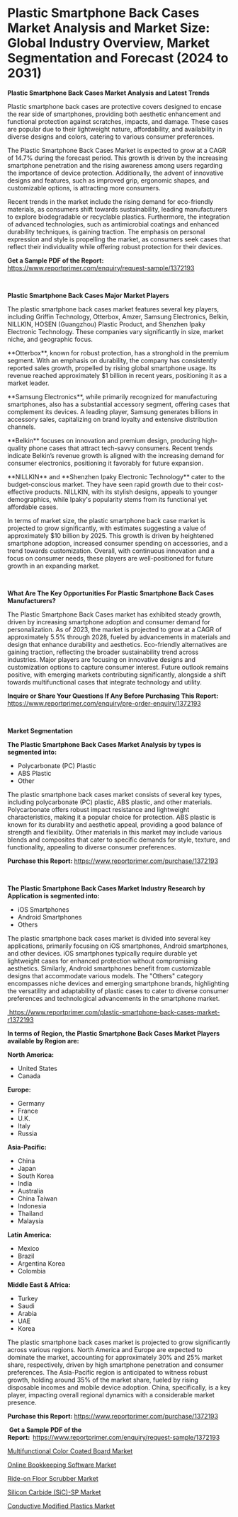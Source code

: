 <p><h1>Plastic Smartphone Back Cases Market Analysis and Market Size: Global Industry Overview, Market Segmentation and Forecast (2024 to 2031)</h1></p><p><strong>Plastic Smartphone Back Cases Market Analysis and Latest Trends</strong></p>
<p><p>Plastic smartphone back cases are protective covers designed to encase the rear side of smartphones, providing both aesthetic enhancement and functional protection against scratches, impacts, and damage. These cases are popular due to their lightweight nature, affordability, and availability in diverse designs and colors, catering to various consumer preferences.</p><p>The Plastic Smartphone Back Cases Market is expected to grow at a CAGR of 14.7% during the forecast period. This growth is driven by the increasing smartphone penetration and the rising awareness among users regarding the importance of device protection. Additionally, the advent of innovative designs and features, such as improved grip, ergonomic shapes, and customizable options, is attracting more consumers.</p><p>Recent trends in the market include the rising demand for eco-friendly materials, as consumers shift towards sustainability, leading manufacturers to explore biodegradable or recyclable plastics. Furthermore, the integration of advanced technologies, such as antimicrobial coatings and enhanced durability techniques, is gaining traction. The emphasis on personal expression and style is propelling the market, as consumers seek cases that reflect their individuality while offering robust protection for their devices.</p></p>
<p><strong>Get a Sample PDF of the Report:&nbsp;</strong> <a href="https://www.reportprimer.com/enquiry/request-sample/1372193">https://www.reportprimer.com/enquiry/request-sample/1372193</a></p>
<p>&nbsp;</p>
<p><strong>Plastic Smartphone Back Cases Major Market Players</strong></p>
<p><p>The plastic smartphone back cases market features several key players, including Griffin Technology, Otterbox, Amzer, Samsung Electronics, Belkin, NILLKIN, HOSEN (Guangzhou) Plastic Product, and Shenzhen Ipaky Electronic Technology. These companies vary significantly in size, market niche, and geographic focus.</p><p>**Otterbox**, known for robust protection, has a stronghold in the premium segment. With an emphasis on durability, the company has consistently reported sales growth, propelled by rising global smartphone usage. Its revenue reached approximately $1 billion in recent years, positioning it as a market leader.</p><p>**Samsung Electronics**, while primarily recognized for manufacturing smartphones, also has a substantial accessory segment, offering cases that complement its devices. A leading player, Samsung generates billions in accessory sales, capitalizing on brand loyalty and extensive distribution channels.</p><p>**Belkin** focuses on innovation and premium design, producing high-quality phone cases that attract tech-savvy consumers. Recent trends indicate Belkin’s revenue growth is aligned with the increasing demand for consumer electronics, positioning it favorably for future expansion.</p><p>**NILLKIN** and **Shenzhen Ipaky Electronic Technology** cater to the budget-conscious market. They have seen rapid growth due to their cost-effective products. NILLKIN, with its stylish designs, appeals to younger demographics, while Ipaky's popularity stems from its functional yet affordable cases.</p><p>In terms of market size, the plastic smartphone back case market is projected to grow significantly, with estimates suggesting a value of approximately $10 billion by 2025. This growth is driven by heightened smartphone adoption, increased consumer spending on accessories, and a trend towards customization. Overall, with continuous innovation and a focus on consumer needs, these players are well-positioned for future growth in an expanding market.</p></p>
<p>&nbsp;</p>
<p><strong>What Are The Key Opportunities For Plastic Smartphone Back Cases Manufacturers?</strong></p>
<p><p>The Plastic Smartphone Back Cases market has exhibited steady growth, driven by increasing smartphone adoption and consumer demand for personalization. As of 2023, the market is projected to grow at a CAGR of approximately 5.5% through 2028, fueled by advancements in materials and design that enhance durability and aesthetics. Eco-friendly alternatives are gaining traction, reflecting the broader sustainability trend across industries. Major players are focusing on innovative designs and customization options to capture consumer interest. Future outlook remains positive, with emerging markets contributing significantly, alongside a shift towards multifunctional cases that integrate technology and utility.</p></p>
<p><strong>Inquire or Share Your Questions If Any Before Purchasing This Report:</strong> <a href="https://www.reportprimer.com/enquiry/pre-order-enquiry/1372193">https://www.reportprimer.com/enquiry/pre-order-enquiry/1372193</a></p>
<p>&nbsp;</p>
<p><strong>Market Segmentation</strong></p>
<p><strong>The Plastic Smartphone Back Cases Market Analysis by types is segmented into:</strong></p>
<p><ul><li>Polycarbonate (PC) Plastic</li><li>ABS Plastic</li><li>Other</li></ul></p>
<p><p>The plastic smartphone back cases market consists of several key types, including polycarbonate (PC) plastic, ABS plastic, and other materials. Polycarbonate offers robust impact resistance and lightweight characteristics, making it a popular choice for protection. ABS plastic is known for its durability and aesthetic appeal, providing a good balance of strength and flexibility. Other materials in this market may include various blends and composites that cater to specific demands for style, texture, and functionality, appealing to diverse consumer preferences.</p></p>
<p><strong>Purchase this Report:&nbsp;</strong><a href="https://www.reportprimer.com/purchase/1372193">https://www.reportprimer.com/purchase/1372193</a></p>
<p>&nbsp;</p>
<p><strong>The Plastic Smartphone Back Cases Market Industry Research by Application is segmented into:</strong></p>
<p><ul><li>iOS Smartphones</li><li>Android Smartphones</li><li>Others</li></ul></p>
<p><p>The plastic smartphone back cases market is divided into several key applications, primarily focusing on iOS smartphones, Android smartphones, and other devices. iOS smartphones typically require durable yet lightweight cases for enhanced protection without compromising aesthetics. Similarly, Android smartphones benefit from customizable designs that accommodate various models. The "Others" category encompasses niche devices and emerging smartphone brands, highlighting the versatility and adaptability of plastic cases to cater to diverse consumer preferences and technological advancements in the smartphone market.</p></p>
<p><a href="https://www.reportprimer.com/plastic-smartphone-back-cases-market-r1372193">&nbsp;https://www.reportprimer.com/plastic-smartphone-back-cases-market-r1372193</a></p>
<p><strong>In terms of Region, the Plastic Smartphone Back Cases Market Players available by Region are:</strong></p>
<p>
    <p> <strong> North America: </strong>
        <ul>
            <li>United States</li>
            <li>Canada</li>
        </ul>
        </p> 
    <p> <strong> Europe: </strong>
        <ul>
            <li>Germany</li>
            <li>France</li>
            <li>U.K.</li>
            <li>Italy</li>
            <li>Russia</li>
        </ul>
        </p> 
    <p> <strong> Asia-Pacific: </strong>
        <ul>
            <li>China</li>
            <li>Japan</li>
            <li>South Korea</li>
            <li>India</li>
            <li>Australia</li>
            <li>China Taiwan</li>
            <li>Indonesia</li>
            <li>Thailand</li>
            <li>Malaysia</li>
        </ul>
        </p> 
    <p> <strong> Latin America: </strong>
        <ul>
            <li>Mexico</li>
            <li>Brazil</li>
            <li>Argentina Korea</li>
            <li>Colombia</li>
        </ul>
        </p> 
    <p> <strong> Middle East & Africa: </strong>
        <ul>
            <li>Turkey</li>
            <li>Saudi</li>
            <li>Arabia</li>
            <li>UAE</li>
            <li>Korea</li>
        </ul>
    </p>
    </p>
<p><p>The plastic smartphone back cases market is projected to grow significantly across various regions. North America and Europe are expected to dominate the market, accounting for approximately 30% and 25% market share, respectively, driven by high smartphone penetration and consumer preferences. The Asia-Pacific region is anticipated to witness robust growth, holding around 35% of the market share, fueled by rising disposable incomes and mobile device adoption. China, specifically, is a key player, impacting overall regional dynamics with a considerable market presence.</p></p>
<p><strong>Purchase this Report: </strong><a href="https://www.reportprimer.com/purchase/1372193">https://www.reportprimer.com/purchase/1372193</a></p>
<p>&nbsp;<strong>Get a Sample PDF of the Report:&nbsp;&nbsp;</strong><a href="https://www.reportprimer.com/enquiry/request-sample/1372193">https://www.reportprimer.com/enquiry/request-sample/1372193</a></p>
<p><strong></strong></p>
<p><p><a href="https://issuu.com/reportprime-2/docs/multifunctional-color-coated-board-_524f1cb74c9359">Multifunctional Color Coated Board Market</a></p><p><a href="https://www.linkedin.com/pulse/exploring-online-bookkeeping-software-market-dynamics-global-pbhgc">Online Bookkeeping Software Market</a></p><p><a href="https://medium.com/@delmyx2tuliau/ride-on-floor-scrubber-market-outlook-complete-industry-analysis-2024-to-2031-4d53dcd957c5?postPublishedType=repub">Ride-on Floor Scrubber Market</a></p><p><a href="https://medium.com/@delmyx2tuliau/what-is-influencing-the-future-of-silicon-carbide-sic-sp-fbaf8f16bd94?postPublishedType=repub">Silicon Carbide (SiC)-SP Market</a></p><p><a href="https://issuu.com/reportprime-2/docs/conductive-modified-plastics-market_4508a37590d359">Conductive Modified Plastics Market</a></p></p>